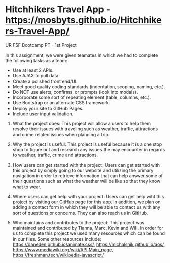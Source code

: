 # Hitchhikers Travel App - https://mosbyts.github.io/Hitchhikers-Travel-App/
UR FSF Bootcamp PT - 1st Project

In this assignment, we were given teamates in which we had to complete the following tasks as a team:

- Use at least 2 APIs.
- Use AJAX to pull data.
- Create a polished front end/UI.
- Meet good quality coding standards (indentation, scoping, naming, etc.).
- Do NOT use alerts, confirms, or prompts (look into modals).
- Incorporate some sort of repeating element (table, columns, etc.).
- Use Bootstrap or an alternate CSS framework.
- Deploy your site to GitHub Pages.
- Include user input validation.

1. What the project does:
This project will allow a users to help them resolve their issues with traveling such as weather, traffic, attractions and crime related issues when planning a trip.

2. Why the project is useful:
This project is useful because it is a one stop shop to figure out and research any issues the may encounter in regards to weather, traffic, crime and attractions.

3. How users can get started with the project:
Users can get started with this project by simply going to our website and utilizing the primary navigation in order to retrieve information that can help answer some of their questions such as what the weather will be like so that they know what to wear.

4. Where users can get help with your project:
Users can get help wiht this project by visiting our GitHub page for this app.  In addition, we plan on adding a contact form in which they will be able to contact us with any sort of questions or concerns.  They can also reach us in GitHub.

5. Who maintains and contributes to the project:
This project was maintained and contributed by Tianna, Marc, Kevin and Will.  In order for us to complete this project we used many resources which can be found in our files.  Some other resources include: https://daneden.github.io/animate.css/, https://michalsnik.github.io/aos/, https://www.mediawiki.org/wiki/API:Main_page, https://freshman.tech/wikipedia-javascript/ 
